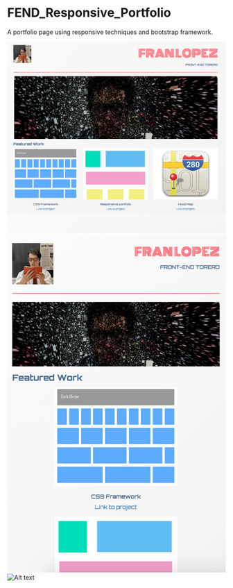 # FEND_Responsive_Portfolio
A portfolio page using responsive techniques and bootstrap framework.

![Alt text](https://github.com/Frandman/FEND_Responsive_Portfolio/blob/master/images/screenshot1.png)
![Alt text](https://github.com/Frandman/FEND_Responsive_Portfolio/blob/master/images/sreenshot2.png)
![Alt text](https://github.com/Frandman/FEND_Responsive_Portfolio/blob/master/images/sreenshot3.png)
